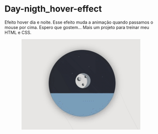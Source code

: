 # Day-nigth_hover-effect
 Efeito hover dia e noite.
 Esse efeito muda a animação quando passamos o mouse por cima.
 Espero que gostem...
 Mais um projeto para treinar meu HTML e CSS.
 
 
 
<p align="center">
 <img wigth="460" height="300" src="gif/Day night hover.gif">
</p>
